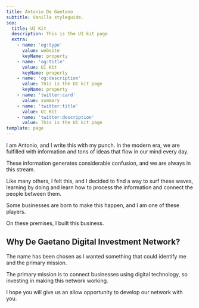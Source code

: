 ```yaml
---
title: Antonio De Gaetano
subtitle: Vanilla styleguide.
seo:
  title: UI Kit
  description: This is the UI kit page
  extra:
    - name: 'og:type'
      value: website
      keyName: property
    - name: 'og:title'
      value: UI Kit
      keyName: property
    - name: 'og:description'
      value: This is the UI kit page
      keyName: property
    - name: 'twitter:card'
      value: summary
    - name: 'twitter:title'
      value: UI Kit
    - name: 'twitter:description'
      value: This is the UI kit page
template: page
---
```

I am Antonio, and I write this with my punch. In
 the modern era, we are fulfilled with information and tons of ideas 
that flow in our mind every day. 

These information generates considerable confusion, and we are always in this stream. 

Like
 many others, I felt this, and I decided to find a way to surf these 
waves, learning by doing and learn how to process the information and 
connect the people between them.

Some businesses are born to make this happen, and I am one of these players. 

On these premises, I built this business. 

## Why De Gaetano Digital Investment Network?

The name has been chosen as I wanted something that could identify me and the primary mission. 

The primary mission is to connect businesses using digital technology, so investing in making this network working. 

I hope you will give us an allow opportunity to develop our network with you. 
